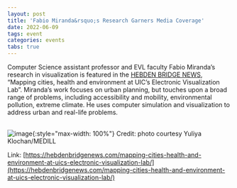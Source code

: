 ```yaml
---
layout: post
title: 'Fabio Miranda&rsquo;s Research Garners Media Coverage'
date: 2022-06-09
tags: event
categories: events
tabs: true
---
```


Computer Science assistant professor and EVL faculty Fabio Miranda&rsquo;s research in visualization is featured in the <a href="https://hebdenbridgenews.com/mapping-cities-health-and-environment-at-uics-electronic-visualization-lab/">HEBDEN BRIDGE NEWS</a>, &ldquo;Mapping cities, health and environment at UIC&rsquo;s Electronic Visualization Lab&rdquo;.  Miranda&rsquo;s work focuses on urban planning, but touches upon a broad range of problems, including accessibility and mobility, environmental pollution, extreme climate.  He uses computer simulation and visualization to address urban and real-life problems.<br><br>

![image](https://www.evl.uic.edu/output/originals/evl_miranda.jpg-srcw.jpg){:style="max-width: 100%"}
Credit: photo courtesy Yuliya Klochan/MEDILL


Link: [https://hebdenbridgenews.com/mapping-cities-health-and-environment-at-uics-electronic-visualization-lab/](https://hebdenbridgenews.com/mapping-cities-health-and-environment-at-uics-electronic-visualization-lab/)
